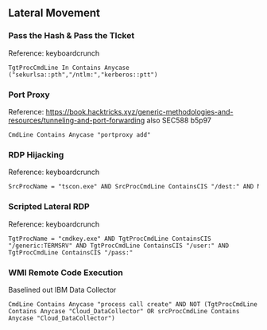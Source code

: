## Lateral Movement

### Pass the Hash & Pass the TIcket

Reference: keyboardcrunch

```
TgtProcCmdLine In Contains Anycase ("sekurlsa::pth","/ntlm:","kerberos::ptt")
```

### Port Proxy

Reference: https://book.hacktricks.xyz/generic-methodologies-and-resources/tunneling-and-port-forwarding also SEC588 b5p97

```
CmdLine Contains Anycase "portproxy add"
```

### RDP Hijacking

Reference: keyboardcrunch

```
SrcProcName = "tscon.exe" AND SrcProcCmdLine ContainsCIS "/dest:" AND NOT EndpointName = "GATUCTNUTCCR14W"
```

### Scripted Lateral RDP

Reference: keyboardcrunch

```
TgtProcName = "cmdkey.exe" AND TgtProcCmdLine ContainsCIS "/generic:TERMSRV" AND TgtProcCmdLine ContainsCIS "/user:" AND TgtProcCmdLine ContainsCIS "/pass:"
```

### WMI Remote Code Execution

Baselined out IBM Data Collector

```
CmdLine Contains Anycase "process call create" AND NOT (TgtProcCmdLine Contains Anycase "Cloud_DataCollector" OR srcProcCmdLine Contains Anycase "Cloud_DataCollector")
```
